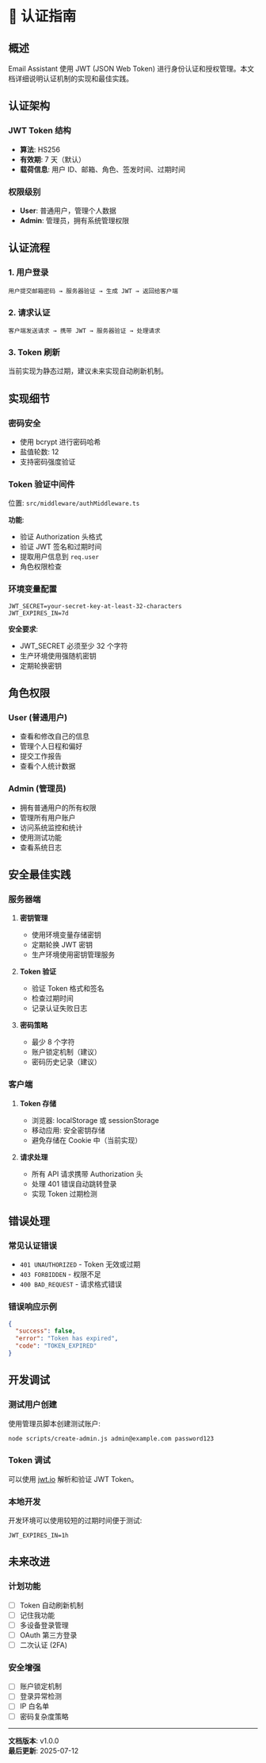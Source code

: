 # 🔐 认证指南

## 概述

Email Assistant 使用 JWT (JSON Web Token) 进行身份认证和授权管理。本文档详细说明认证机制的实现和最佳实践。

## 认证架构

### JWT Token 结构
- **算法**: HS256
- **有效期**: 7 天（默认）
- **载荷信息**: 用户 ID、邮箱、角色、签发时间、过期时间

### 权限级别
- **User**: 普通用户，管理个人数据
- **Admin**: 管理员，拥有系统管理权限

## 认证流程

### 1. 用户登录
```
用户提交邮箱密码 → 服务器验证 → 生成 JWT → 返回给客户端
```

### 2. 请求认证
```
客户端发送请求 → 携带 JWT → 服务器验证 → 处理请求
```

### 3. Token 刷新
当前实现为静态过期，建议未来实现自动刷新机制。

## 实现细节

### 密码安全
- 使用 bcrypt 进行密码哈希
- 盐值轮数: 12
- 支持密码强度验证

### Token 验证中间件
位置: `src/middleware/authMiddleware.ts`

**功能**:
- 验证 Authorization 头格式
- 验证 JWT 签名和过期时间
- 提取用户信息到 `req.user`
- 角色权限检查

### 环境变量配置
```env
JWT_SECRET=your-secret-key-at-least-32-characters
JWT_EXPIRES_IN=7d
```

**安全要求**:
- JWT_SECRET 必须至少 32 个字符
- 生产环境使用强随机密钥
- 定期轮换密钥

## 角色权限

### User (普通用户)
- 查看和修改自己的信息
- 管理个人日程和偏好
- 提交工作报告
- 查看个人统计数据

### Admin (管理员)
- 拥有普通用户的所有权限
- 管理所有用户账户
- 访问系统监控和统计
- 使用测试功能
- 查看系统日志

## 安全最佳实践

### 服务器端
1. **密钥管理**
   - 使用环境变量存储密钥
   - 定期轮换 JWT 密钥
   - 生产环境使用密钥管理服务

2. **Token 验证**
   - 验证 Token 格式和签名
   - 检查过期时间
   - 记录认证失败日志

3. **密码策略**
   - 最少 8 个字符
   - 账户锁定机制（建议）
   - 密码历史记录（建议）

### 客户端
1. **Token 存储**
   - 浏览器: localStorage 或 sessionStorage
   - 移动应用: 安全密钥存储
   - 避免存储在 Cookie 中（当前实现）

2. **请求处理**
   - 所有 API 请求携带 Authorization 头
   - 处理 401 错误自动跳转登录
   - 实现 Token 过期检测

## 错误处理

### 常见认证错误
- `401 UNAUTHORIZED` - Token 无效或过期
- `403 FORBIDDEN` - 权限不足
- `400 BAD_REQUEST` - 请求格式错误

### 错误响应示例
```json
{
  "success": false,
  "error": "Token has expired",
  "code": "TOKEN_EXPIRED"
}
```

## 开发调试

### 测试用户创建
使用管理员脚本创建测试账户:
```bash
node scripts/create-admin.js admin@example.com password123
```

### Token 调试
可以使用 [jwt.io](https://jwt.io) 解析和验证 JWT Token。

### 本地开发
开发环境可以使用较短的过期时间便于测试:
```env
JWT_EXPIRES_IN=1h
```

## 未来改进

### 计划功能
- [ ] Token 自动刷新机制
- [ ] 记住我功能
- [ ] 多设备登录管理
- [ ] OAuth 第三方登录
- [ ] 二次认证 (2FA)

### 安全增强
- [ ] 账户锁定机制
- [ ] 登录异常检测
- [ ] IP 白名单
- [ ] 密码复杂度策略

---

**文档版本**: v1.0.0  
**最后更新**: 2025-07-12